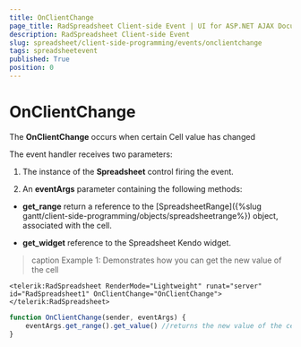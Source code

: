 ```yaml
---
title: OnClientChange
page_title: RadSpreadsheet Client-side Event | UI for ASP.NET AJAX Documentation
description: RadSpreadsheet Client-side Event
slug: spreadsheet/client-side-programming/events/onclientchange
tags: spreadsheetevent
published: True
position: 0
---
```


# OnClientChange

The **OnClientChange** occurs when certain Cell value has changed

The event handler receives two parameters:

1. The instance of the **Spreadsheet** control firing the event.

1. An **eventArgs** parameter containing the following methods:

* **get_range** return a reference to the [SpreadsheetRange]({%slug gantt/client-side-programming/objects/spreadsheetrange%}) object, associated with the cell.

* **get_widget** reference to the Spreadsheet Kendo widget.

>caption Example 1: Demonstrates how you can get the new value of the cell

````ASP.NET
<telerik:RadSpreadsheet RenderMode="Lightweight" runat="server" id="RadSpreadsheet1" OnClientChange="OnClientChange">
</telerik:RadSpreadsheet>
````

````JavaScript
function OnClientChange(sender, eventArgs) {
    eventArgs.get_range().get_value() //returns the new value of the cell
}
````

